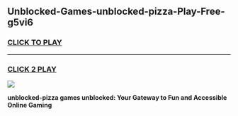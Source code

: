 
## Unblocked-Games-unblocked-pizza-Play-Free-g5vi6
<h3>
<a href="https://premium76.site?title=unblocked-pizza&ref=20M">CLICK TO PLAY</a></h3>
<hr>

<h3>
<a href="https://premium76.site?title=unblocked-pizza&ref=20M">CLICK 2 PLAY</a>
  
</h3>

<a href="https://premium76.site?title=unblocked-pizza&ref=19M"><img src="https://clearcache.store/games.png"></a>


**unblocked-pizza games unblocked: Your Gateway to Fun and Accessible Online Gaming**
